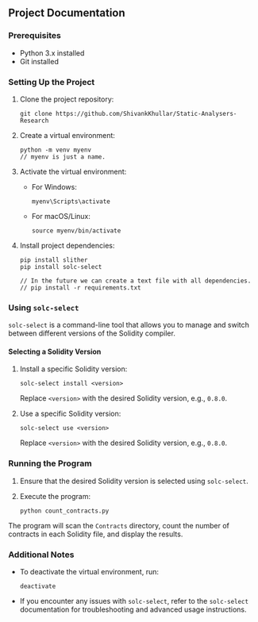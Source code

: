 ## Project Documentation

### Prerequisites
- Python 3.x installed
- Git installed

### Setting Up the Project

1. Clone the project repository:
   ```
   git clone https://github.com/ShivankKhullar/Static-Analysers-Research
   ```

2. Create a virtual environment:
   ```
   python -m venv myenv
   // myenv is just a name.
   ```

3. Activate the virtual environment:
   - For Windows:
     ```
     myenv\Scripts\activate
     ```
   - For macOS/Linux:
     ```
     source myenv/bin/activate
     ```

4. Install project dependencies:
   ```
   pip install slither
   pip install solc-select

   // In the future we can create a text file with all dependencies.
   // pip install -r requirements.txt
   ```


### Using `solc-select`

`solc-select` is a command-line tool that allows you to manage and switch between different versions of the Solidity compiler.


#### Selecting a Solidity Version

1. Install a specific Solidity version:
   ```
   solc-select install <version>
   ```
   Replace `<version>` with the desired Solidity version, e.g., `0.8.0`.

2. Use a specific Solidity version:
   ```
   solc-select use <version>
   ```
   Replace `<version>` with the desired Solidity version, e.g., `0.8.0`.

### Running the Program

1. Ensure that the desired Solidity version is selected using `solc-select`.

2. Execute the program:
   ```
   python count_contracts.py
   ```

The program will scan the `Contracts` directory, count the number of contracts in each Solidity file, and display the results.

### Additional Notes

- To deactivate the virtual environment, run:
  ```
  deactivate
  ```

- If you encounter any issues with `solc-select`, refer to the `solc-select` documentation for troubleshooting and advanced usage instructions.
